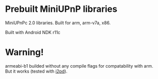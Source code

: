 Prebuilt MiniUPnP libraries
====

MiniUPnPc 2.0 libraries. Built for arm, arm-v7a, x86.

Built with Android NDK r11c

Warning!
====

armeabi-b1 builded without any compile flags for compatability with arm. But it works (tested with [i2pd](https://github.com/PurpleI2P/i2pd/)).
